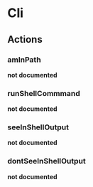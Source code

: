 # Cli

## Actions


### amInPath

__not documented__

### runShellCommmand

__not documented__

### seeInShellOutput

__not documented__

### dontSeeInShellOutput

__not documented__
